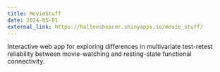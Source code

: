 ```yaml
---
title: MovieStuff
date: 2024-05-01
external_link: https://halleeshearer.shinyapps.io/movie_stuff/
---
```


Interactive web app for exploring differences in multivariate test-retest reliability between movie-watching and resting-state functional connectivity.

<!--more-->
